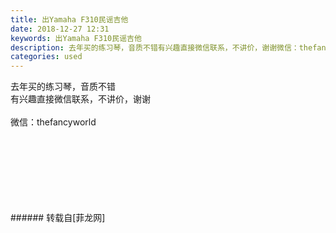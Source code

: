 ```yaml
---
title: 出Yamaha F310民谣吉他
date: 2018-12-27 12:31
keywords: 出Yamaha F310民谣吉他
description: 去年买的练习琴，音质不错有兴趣直接微信联系，不讲价，谢谢微信：thefancyworld
categories: used
---
```

<td class="t_f" id="postmessage_2580067">

去年买的练习琴，音质不错<br/>
有兴趣直接微信联系，不讲价，谢谢<br/>
<br/>
微信：thefancyworld<br/>
<br/>
<img alt="" border="0" class="zoom" data-cf-modified-b090a59094fc0c230725e6c8-="" file="http://www.flw.ph/data/appbyme/upload/image/201812/27/gOPHAbCWeLTH.jpg" id="aimg_Gn8Tq" lazyloadthumb="1" onclick="" onmouseover="" src="http://www.flw.ph/data/appbyme/upload/image/201812/27/gOPHAbCWeLTH.jpg"/><br/>
<br/>
<img alt="" border="0" class="zoom" data-cf-modified-b090a59094fc0c230725e6c8-="" file="http://www.flw.ph/data/appbyme/upload/image/201812/27/uPsd1je9WvEZ.jpg" id="aimg_e55VN" lazyloadthumb="1" onclick="" onmouseover="" src="http://www.flw.ph/data/appbyme/upload/image/201812/27/uPsd1je9WvEZ.jpg"/><br/>
<br/>
<img alt="" border="0" class="zoom" data-cf-modified-b090a59094fc0c230725e6c8-="" file="http://www.flw.ph/data/appbyme/upload/image/201812/27/BAOjuqKnTz3M.jpg" id="aimg_MpB8L" lazyloadthumb="1" onclick="" onmouseover="" src="http://www.flw.ph/data/appbyme/upload/image/201812/27/BAOjuqKnTz3M.jpg"/><br/>
<br/>
<img alt="" border="0" class="zoom" data-cf-modified-b090a59094fc0c230725e6c8-="" file="http://www.flw.ph/data/appbyme/upload/image/201812/27/F9jZflgOAGL5.jpg" id="aimg_BzZ0T" lazyloadthumb="1" onclick="" onmouseover="" src="http://www.flw.ph/data/appbyme/upload/image/201812/27/F9jZflgOAGL5.jpg"/><br/>
<br/>
<br/>
<br/>
</td>
###### 转载自[菲龙网]